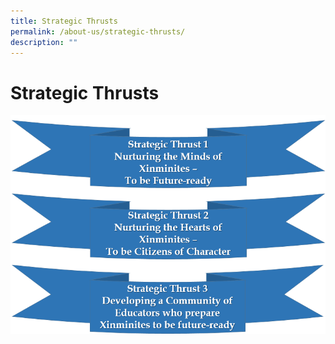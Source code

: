 ```yaml
---
title: Strategic Thrusts
permalink: /about-us/strategic-thrusts/
description: ""
---
```

# **Strategic Thrusts**

![](/images/Y22-Strategic.png)